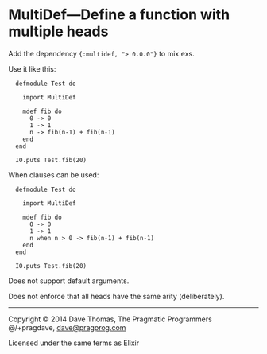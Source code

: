 MultiDef—Define a function with multiple heads
==============================================

Add the dependency `{:multidef, "> 0.0.0"}` to mix.exs.

Use it like this:

      defmodule Test do

        import MultiDef

        mdef fib do
          0 -> 0
          1 -> 1
          n -> fib(n-1) + fib(n-1)
        end
      end

      IO.puts Test.fib(20)

When clauses can be used:

      defmodule Test do

        import MultiDef

        mdef fib do
          0 -> 0
          1 -> 1
          n when n > 0 -> fib(n-1) + fib(n-1)
        end
      end

      IO.puts Test.fib(20)

Does not support default arguments.

Does not enforce that all heads have the same arity (deliberately).

----

Copyright © 2014 Dave Thomas, The Pragmatic Programmers  
@/+pragdave, dave@pragprog.com

Licensed under the same terms as Elixir
